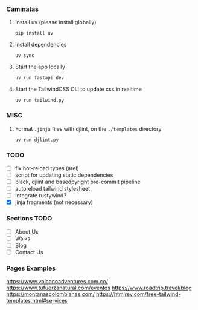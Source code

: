 ### Caminatas

1. Install uv (please install globally)
   ```
   pip install uv
   ```

2. install dependencies
   ```
   uv sync
   ```

3. Start the app locally
   ```
   uv run fastapi dev
   ```

4. Start the TailwindCSS CLI to update css in realtime
   ```
   uv run tailwind.py
   ```

### MISC

1. Format `.jinja` files with djlint, on the `./templates` directory
   ```
   uv run djlint.py
   ```

### TODO

- [ ] fix hot-reload types (arel)
- [ ] script for updating static dependencies
- [ ] black, djlint and basedpyright pre-commit pipeline
- [ ] autoreload tailwind stylesheet
- [ ] integrate rustywind?
- [x] jinja fragments (not necessary)

### Sections TODO
- [ ] About Us
- [ ] Walks
- [ ] Blog
- [ ] Contact Us

### Pages Examples
https://www.volcanoadventures.com.co/
https://www.tufuerzanatural.com/eventos
https://www.roadtrip.travel/blog
https://montanascolombianas.com/
https://htmlrev.com/free-tailwind-templates.html#services
